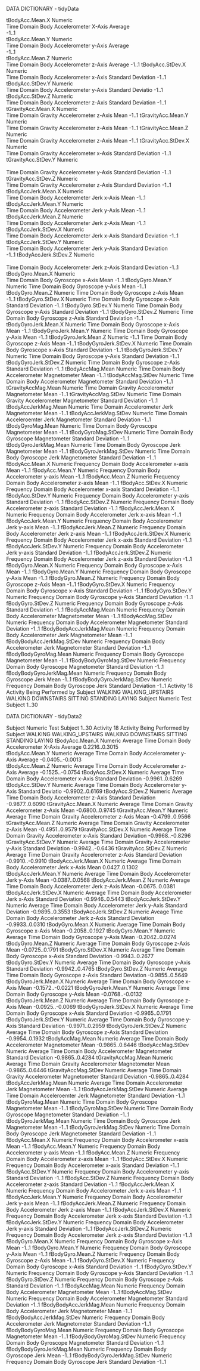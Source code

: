 
DATA DICTIONARY - tidyData<br />

tBodyAcc.Mean.X			Numeric<br />
	Time Domain Body Accelerometer X-Axis Average<br />
		-1..1 	<br />
tBodyAcc.Mean.Y			Numeric<br />
	Time Domain Body Accelerometer y-Axis Average<br />
		-1..1 	<br />
tBodyAcc.Mean.Z			Numeric<br />
	Time Domain Body Accelerometer z-Axis Average
		-1..1
tBodyAcc.StDev.X		Numeric<br />
	Time Domain Body Accelerometer x-Axis Standard Deviation
		-1..1	
tBodyAcc.StDev.Y		Numeric<br />
	Time Domain Body Accelerometer y-Axis Standard Deviatio
		-1..1
tBodyAcc.StDev.Z		Numeric<br />
	Time Domain Body Accelerometer z-Axis Standard Deviation
		-1..1
tGravityAcc.Mean.X		Numeric<br />
	Time Domain Gravity Accelerometer z-Axis Mean
		-1..1
tGravityAcc.Mean.Y		Numeric<br />
	Time Domain Gravity Accelerometer z-Axis Mean
		-1..1
tGravityAcc.Mean.Z		Numeric<br />
	Time Domain Gravity Accelerometer z-Axis Mean
		-1..1
tGravityAcc.StDev.X		Numeric<br />
	Time Domain Gravity Accelerometer x-Axis Standard Deviation
		-1..1
tGravityAcc.StDev.Y		Numeric<br />\
	Time Domain Gravity Accelerometer y-Axis Standard Deviation
		-1..1
tGravityAcc.StDev.Z		Numeric<br />
	Time Domain Gravity Accelerometer z-Axis Standard Deviation
		-1..1
tBodyAccJerk.Mean.X		Numeric<br />
	Time Domain Body Accelerometer Jerk x-Axis Mean
		-1..1
tBodyAccJerk.Mean.Y		Numeric<br />
	Time Domain Body Accelerometer Jerk y-Axis Mean
		-1..1
tBodyAccJerk.Mean.Z		Numeric<br />
	Time Domain Body Accelerometer Jerk z-Axis Mean
		-1..1
tBodyAccJerk.StDev.X		Numeric<br />
	Time Domain Body Accelerometer Jerk x-Axis Standard Deviation
		-1..1
tBodyAccJerk.StDev.Y		Numeric<br />
	Time Domain Body Accelerometer Jerk y-Axis Standard Deviation<br />
		-1..1
tBodyAccJerk.StDev.Z		Numeric<br />\
	Time Domain Body Accelerometer Jerk z-Axis Standard Deviation
		-1..1
tBodyGyro.Mean.X		Numeric<br />
	Time Domain Body Gyroscope x-Axis Mean
		-1..1
tBodyGyro.Mean.Y		Numeric
	Time Domain Body Gyroscope y-Axis Mean
		-1..1
tBodyGyro.Mean.Z		Numeric
	Time Domain Body Gyroscope z-Axis Mean
		-1..1
tBodyGyro.StDev.X		Numeric
	Time Domain Body Gyroscope x-Axis Standard Deviation
		-1..1
tBodyGyro.StDev.Y		Numeric
	Time Domain Body Gyroscope y-Axis Standard Deviation
		-1..1
tBodyGyro.StDev.Z		Numeric
	Time Domain Body Gyroscope z-Axis Standard Deviation
		-1..1
tBodyGyroJerk.Mean.X		Numeric
	Time Domain Body Gyroscope x-Axis Mean
		-1..1
tBodyGyroJerk.Mean.Y		Numeric
	Time Domain Body Gyroscope y-Axis Mean
		-1..1
tBodyGyroJerk.Mean.Z		Numeric
		-1..1
	Time Domain Body Gyroscope z-Axis Mean
		-1..1
tBodyGyroJerk.StDev.X		Numeric
	Time Domain Body Gyroscope x-Axis Standard Deviation
		-1..1
tBodyGyroJerk.StDev.Y		Numeric
	Time Domain Body Gyroscope y-Axis Standard Deviation
		-1..1
tBodyGyroJerk.StDev.Z		Numeric
	Time Domain Body Gyroscope z-Axis Standard Deviation
		-1..1
tBodyAccMag.Mean		Numeric
	Time Domain Body Accelerometer Magnetometer Mean
		-1..1
tBodyAccMag.StDev		Numeric
	Time Domain Body Accelerometer Magnetometer Standard Deviation
		-1..1
tGravityAccMag.Mean		Numeric
	Time Domain Gravity Accelerometer Magnetometer Mean
		-1..1
tGravityAccMag.StDev		Numeric
	Time Domain Gravity Accelerometer Magnetometer Standard Deviation
		-1..1
tBodyAccJerkMag.Mean		Numeric
	Time Domain Accelerometer Jerk Magnetometer Mean
		-1..1
tBodyAccJerkMag.StDev		Numeric
	Time Domain Acceleroemter Jerk Magnetometer Standard Deviation
		-1..1
tBodyGyroMag.Mean		Numeric
	Time Domain Body Gyroscope Magnetometer Mean
		-1..1
tBodyGyroMag.StDev		Numeric
	Time Domain Body Gyroscope Magnetometer Standard Deviation
		-1..1
tBodyGyroJerkMag.Mean		Numeric
	Time Domain Body Gyroscope Jerk Magnetometer Mean
		-1..1
tBodyGyroJerkMag.StDev	Numeric
	Time Domain Body Gyroscope Jerk Magnetometer Standard Deviation
		-1..1
fBodyAcc.Mean.X			Numeric
	Frequency Domain Body Accelerometer x-axis Mean
		-1..1
fBodyAcc.Mean.Y			Numeric
	Frequency Domain Body Accelerometer y-axis Mean
		-1..1
fBodyAcc.Mean.Z			Numeric
	Frequency Domain Body Accelerometer z-axis Mean
		-1..1
fBodyAcc.StDev.X		Numeric
	Frequency Domain Body Accelerometer x-axis Standard Deviation
		-1..1
fBodyAcc.StDev.Y		Numeric
	Frequency Domain Body Accelerometer y-axis Standard Deviation
		-1..1
fBodyAcc.StDev.Z		Numeric
	Frequency Domain Body Accelerometer z-axis Standard Deviation
		-1..1
fBodyAccJerk.Mean.X		Numeric
	Frequency Domain Body Accelerometer Jerk x-axis Mean
		-1..1
fBodyAccJerk.Mean.Y		Numeric
	Frequency Domain Body Accelerometer Jerk y-axis Mean
		-1..1
fBodyAccJerk.Mean.Z		Numeric
	Frequency Domain Body Accelerometer Jerk z-axis Mean
		-1..1
fBodyAccJerk.StDev.X		Numeric
	Frequency Domain Body Accelerometer Jerk x-axis Standard Deviation
		-1..1
fBodyAccJerk.StDev.Y		Numeric
	Frequency Domain Body Accelerometer Jerk y-axis Standard Deviation
		-1..1
fBodyAccJerk.StDev.Z		Numeric
	Frequency Domain Body Accelerometer Jerk z-axis Standard Deviation
		-1..1
fBodyGyro.Mean.X		Numeric
	Frequency Domain Body Gyroscope x-Axis Mean
		-1..1
fBodyGyro.Mean.Y		Numeric
	Frequency Domain Body Gyroscope y-Axis Mean
		-1..1
fBodyGyro.Mean.Z		Numeric
	Frequency Domain Body Gyroscope z-Axis Mean
		-1..1
fBodyGyro.StDev.X		Numeric
	Frequency Domain Body Gyroscope x-Axis Standard Deviation
		-1..1
fBodyGyro.StDev.Y		Numeric
	Frequency Domain Body Gyroscope y-Axis Standard Deviation
		-1..1
fBodyGyro.StDev.Z		Numeric
	Frequency Domain Body Gyroscope z-Axis Standard Deviation
		-1..1
fBodyAccMag.Mean		Numeric
	Frequency Domain Body Accelerometer Magnetometer Mean
		-1..1
fBodyAccMag.StDev		Numeric
	Frequency Domain Body Accelerometer Magnetometer Standard Deviation
		-1..1
fBodyBodyAccJerkMag.Mean	Numeric
	Frequency Domain Body Accelerometer Jerk Magnetometer Mean
		-1..1
fBodyBodyAccJerkMag.StDev	Numeric
	Frequency Domain Body Accelerometer Jerk Magnetometer Standard Deviation
		-1..1
fBodyBodyGyroMag.Mean		Numeric
	Frequency Domain Body Gyroscope Magnetometer Mean
		-1..1
fBodyBodyGyroMag.StDev	Numeric
	Frequency Domain Body Gyroscope Magnetometer Standard Deviation
		-1..1
fBodyBodyGyroJerkMag.Mean	Numeric
	Frequency Domain Body Gyroscope Jerk Mean
		-1..1 
fBodyBodyGyroJerkMag.StDev	Numeric
	Frequency Domain Body Gyroscope Jerk Standard Deviation
		-1..1 
Activity				18
	Activity Being Performed by Subject
		WALKING
		WALKING_UPSTAIRS
		WALKING DOWNSTAIRS
		SITTING
		STANDING
		LAYING
Subject				Numeric
	Test Subject
		1..30



DATA DICTIONARY - tidyData2

Subject				Numeric
	Test Subject
		1..30
Activity				18
	Activity Being Performed by Subject
		WALKING
		WALKING_UPSTAIRS
		WALKING DOWNSTAIRS
		SITTING
		STANDING
		LAYING
tBodyAcc.Mean.X			Numeric
	Average Time Domain Body Accelerometer X-Axis Average
		0.2216..0.3015 	
tBodyAcc.Mean.Y			Numeric
	Average Time Domain Body Accelerometer y-Axis Average
		-0.0405..-0.0013 	
tBodyAcc.Mean.Z			Numeric
	Average Time Domain Body Accelerometer z-Axis Average
		-0.1525..-0.0754
tBodyAcc.StDev.X		Numeric
	Average Time Domain Body Accelerometer x-Axis Standard Deviation
		-0.9961..0.6269
tBodyAcc.StDev.Y		Numeric
	Average Time Domain Body Accelerometer y-Axis Standard Deviatio
		-0.9902..0.6169
tBodyAcc.StDev.Z		Numeric
	Average Time Domain Body Accelerometer z-Axis Standard Deviation
		-0.9877..0.6090
tGravityAcc.Mean.X		Numeric
	Average Time Domain Gravity Accelerometer z-Axis Mean
		-0.6800..0.9745
tGravityAcc.Mean.Y		Numeric
	Average Time Domain Gravity Accelerometer z-Axis Mean
		-0.4799..0.9566
tGravityAcc.Mean.Z		Numeric
	Average Time Domain Gravity Accelerometer z-Axis Mean
		-0.4951..0.9579
tGravityAcc.StDev.X		Numeric
	Average Time Domain Gravity Accelerometer x-Axis Standard Deviation
		-0.9968..-0.8296
tGravityAcc.StDev.Y		Numeric
	Average Time Domain Gravity Accelerometer y-Axis Standard Deviation
		-0.9942..-0.6436
tGravityAcc.StDev.Z		Numeric
	Average Time Domain Gravity Accelerometer z-Axis Standard Deviation
		-0.9910..-0.9910
tBodyAccJerk.Mean.X		Numeric
	Average Time Domain Body Accelerometer Jerk x-Axis Mean
		0.0427..0.1302
tBodyAccJerk.Mean.Y		Numeric
	Average Time Domain Body Accelerometer Jerk y-Axis Mean
		-0.0387..0.0568
tBodyAccJerk.Mean.Z		Numeric
	Average Time Domain Body Accelerometer Jerk z-Axis Mean
		-0.0675..0.0381
tBodyAccJerk.StDev.X		Numeric
	Average Time Domain Body Accelerometer Jerk x-Axis Standard Deviation
		-0.9946..0.5443
tBodyAccJerk.StDev.Y		Numeric
	Average Time Domain Body Accelerometer Jerk y-Axis Standard Deviation
		-0.9895..0.3553
tBodyAccJerk.StDev.Z		Numeric
	Aveage Time Domain Body Accelerometer Jerk z-Axis Standard Deviation
		-0.9933..0.0310
tBodyGyro.Mean.X		Numeric
	Average Time Domain Body Gyroscope x-Axis Mean
		-0.2058..0.1927
tBodyGyro.Mean.Y		Numeric
	Average Time Domain Body Gyroscope y-Axis Mean
		-0.2042..0.0274
tBodyGyro.Mean.Z		Numeric
	Average Time Domain Body Gyroscope z-Axis Mean
		-0.0725..0.1791
tBodyGyro.StDev.X		Numeric
	Average Time Domain Body Gyroscope x-Axis Standard Deviation
		-0.9943..0.2677
tBodyGyro.StDev.Y		Numeric
	Average Time Domain Body Gyroscope y-Axis Standard Deviation
		-0.9942..0.4765
tBodyGyro.StDev.Z		Numeric
	Average Time Domain Body Gyroscope z-Axis Standard Deviation
		-0.9855..0.5649
tBodyGyroJerk.Mean.X		Numeric
	Average Time Domain Body Gyroscope x-Axis Mean
		-0.1572..-0.0221
tBodyGyroJerk.Mean.Y		Numeric
	Average Time Domain Body Gyroscope y-Axis Mean
		-0.0768..-0.0132
tBodyGyroJerk.Mean.Z		Numeric
	Average Time Domain Body Gyroscope z-Axis Mean
		-0.0925..-0.0069
tBodyGyroJerk.StDev.X		Numeric
	Average Time Domain Body Gyroscope x-Axis Standard Deviation
		-0.9965..0.1791
tBodyGyroJerk.StDev.Y		Numeric
	Average Time Domain Body Gyroscope y-Axis Standard Deviation
		-0.9971..0.2959
tBodyGyroJerk.StDev.Z		Numeric
	Average Time Domain Body Gyroscope z-Axis Standard Deviation
		-0.9954..0.1932
tBodyAccMag.Mean		Numeric
	Average Time Domain Body Accelerometer Magnetometer Mean
		-0.9865..0.6446
tBodyAccMag.StDev		Numeric
	Average Time Domain Body Accelerometer Magnetometer Standard Deviation
		-0.9865..0.4284
tGravityAccMag.Mean		Numeric
	Average Time Domain Gravity Accelerometer Magnetometer Mean
		-0.9865..0.6446
tGravityAccMag.StDev		Numeric
	Average Time Domain Gravity Accelerometer Magnetometer Standard Deviation
		-0.9865..0.4284
tBodyAccJerkMag.Mean		Numeric
	Average Time Domain Accelerometer Jerk Magnetometer Mean
		-1..1
tBodyAccJerkMag.StDev		Numeric
	Average Time Domain Acceleroemter Jerk Magnetometer Standard Deviation
		-1..1
tBodyGyroMag.Mean		Numeric
	Time Domain Body Gyroscope Magnetometer Mean
		-1..1
tBodyGyroMag.StDev		Numeric
	Time Domain Body Gyroscope Magnetometer Standard Deviation
		-1..1
tBodyGyroJerkMag.Mean		Numeric
	Time Domain Body Gyroscope Jerk Magnetometer Mean
		-1..1
tBodyGyroJerkMag.StDev	Numeric
	Time Domain Body Gyroscope Jerk Magnetometer Standard Deviation
		-1..1
fBodyAcc.Mean.X			Numeric
	Frequency Domain Body Accelerometer x-axis Mean
		-1..1
fBodyAcc.Mean.Y			Numeric
	Frequency Domain Body Accelerometer y-axis Mean
		-1..1
fBodyAcc.Mean.Z			Numeric
	Frequency Domain Body Accelerometer z-axis Mean
		-1..1
fBodyAcc.StDev.X		Numeric
	Frequency Domain Body Accelerometer x-axis Standard Deviation
		-1..1
fBodyAcc.StDev.Y		Numeric
	Frequency Domain Body Accelerometer y-axis Standard Deviation
		-1..1
fBodyAcc.StDev.Z		Numeric
	Frequency Domain Body Accelerometer z-axis Standard Deviation
		-1..1
fBodyAccJerk.Mean.X		Numeric
	Frequency Domain Body Accelerometer Jerk x-axis Mean
		-1..1
fBodyAccJerk.Mean.Y		Numeric
	Frequency Domain Body Accelerometer Jerk y-axis Mean
		-1..1
fBodyAccJerk.Mean.Z		Numeric
	Frequency Domain Body Accelerometer Jerk z-axis Mean
		-1..1
fBodyAccJerk.StDev.X		Numeric
	Frequency Domain Body Accelerometer Jerk x-axis Standard Deviation
		-1..1
fBodyAccJerk.StDev.Y		Numeric
	Frequency Domain Body Accelerometer Jerk y-axis Standard Deviation
		-1..1
fBodyAccJerk.StDev.Z		Numeric
	Frequency Domain Body Accelerometer Jerk z-axis Standard Deviation
		-1..1
fBodyGyro.Mean.X		Numeric
	Frequency Domain Body Gyroscope x-Axis Mean
		-1..1
fBodyGyro.Mean.Y		Numeric
	Frequency Domain Body Gyroscope y-Axis Mean
		-1..1
fBodyGyro.Mean.Z		Numeric
	Frequency Domain Body Gyroscope z-Axis Mean
		-1..1
fBodyGyro.StDev.X		Numeric
	Frequency Domain Body Gyroscope x-Axis Standard Deviation
		-1..1
fBodyGyro.StDev.Y		Numeric
	Frequency Domain Body Gyroscope y-Axis Standard Deviation
		-1..1
fBodyGyro.StDev.Z		Numeric
	Frequency Domain Body Gyroscope z-Axis Standard Deviation
		-1..1
fBodyAccMag.Mean		Numeric
	Frequency Domain Body Accelerometer Magnetometer Mean
		-1..1
fBodyAccMag.StDev		Numeric
	Frequency Domain Body Accelerometer Magnetometer Standard Deviation
		-1..1
fBodyBodyAccJerkMag.Mean	Numeric
	Frequency Domain Body Accelerometer Jerk Magnetometer Mean
		-1..1
fBodyBodyAccJerkMag.StDev	Numeric
	Frequency Domain Body Accelerometer Jerk Magnetometer Standard Deviation
		-1..1
fBodyBodyGyroMag.Mean		Numeric
	Frequency Domain Body Gyroscope Magnetometer Mean
		-1..1
fBodyBodyGyroMag.StDev	Numeric
	Frequency Domain Body Gyroscope Magnetometer Standard Deviation
		-1..1
fBodyBodyGyroJerkMag.Mean	Numeric
	Frequency Domain Body Gyroscope Jerk Mean
		-1..1 
fBodyBodyGyroJerkMag.StDev	Numeric
	Frequency Domain Body Gyroscope Jerk Standard Deviation
		-1..1 

